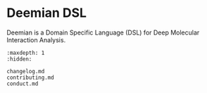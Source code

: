 # Deemian DSL

Deemian is a Domain Specific Language (DSL) for Deep Molecular Interaction Analysis.

```{toctree}
:maxdepth: 1
:hidden:

changelog.md
contributing.md
conduct.md
```
